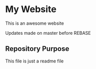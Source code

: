 # My Website

This is an awesome website

Updates made on master before REBASE

## Repository Purpose

This file is just a readme file

